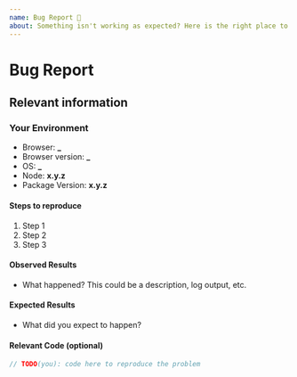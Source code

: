```yaml
---
name: Bug Report 🐞
about: Something isn't working as expected? Here is the right place to report.
---
```


<!--
  To make it easier for us to help you — please follow the suggested format below.

  Before opening a new issue, please search existing issues: https://github.com/natterstefan/react-component-catalog

  For general technical questions, contact me on [Twitter](http://twitter.com/natterstefan).
-->

# Bug Report

## Relevant information

<!-- Provide as much useful information as you can -->

### Your Environment

* Browser: **\_**
* Browser version: **\_**
* OS: **\_**
* Node: **x.y.z**
* Package Version: **x.y.z**

#### Steps to reproduce

1. Step 1
2. Step 2
3. Step 3

#### Observed Results

* What happened? This could be a description, log output, etc.

#### Expected Results

* What did you expect to happen?

#### Relevant Code (optional)

```js
// TODO(you): code here to reproduce the problem
```
